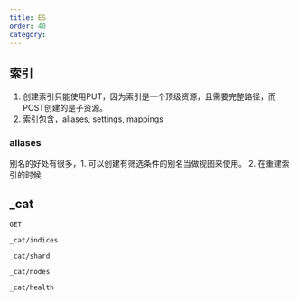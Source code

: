 ```yaml
---
title: ES
order: 40
category:
---
```



## 索引

1. 创建索引只能使用PUT，因为索引是一个顶级资源，且需要完整路径，而POST创建的是子资源。
2. 索引包含，aliases, settings, mappings

### aliases

别名的好处有很多，1. 可以创建有筛选条件的别名当做视图来使用。 2. 在重建索引的时候




## _cat

```
GET

_cat/indices

_cat/shard

_cat/nodes

_cat/health


```